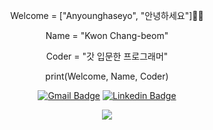 <div align=center>

Welcome = ["Anyounghaseyo", "안녕하세요"]🙇‍♂️

Name = "Kwon Chang-beom"

Coder = "갓 입문한 프로그래머"

print(Welcome, Name, Coder)

</div>

<div align=center>

[![Gmail Badge](https://img.shields.io/badge/-Gmail-d14836?style=flat-square&logo=Gmail&logoColor=white&link=mailto:7eerup@gmail.com)](mailto:7eerup@gmail.com)
[![Linkedin Badge](https://img.shields.io/badge/-LinkedIn-blue?style=flat-square&logo=Linkedin&logoColor=white&link=https://www.linkedin.com/in/7eerup/)](https://www.linkedin.com/in/7eerup/)

</div>

<p align="center">
<img src="https://hits.seeyoufarm.com/api/count/incr/badge.svg?url=https%3A%2F%2Fgithub.com%2F7eerup%2Fhit-counter&count_bg=%2321A03A&title_bg=%23555555&icon=&icon_color=%23E7E7E7&title=hits&edge_flat=false" />
</p>

<!-- [![Tech Blog Badge](http://img.shields.io/badge/-Tech%20blog-black?style=flat-square&logo=github&link=https://zzsza.github.io/)](https://zzsza.github.io/) -->

<!-- [![Youtube Badge](https://img.shields.io/badge/Youtube-ff0000?style=flat-square&logo=youtube&link=https://www.youtube.com/c/kyleschool)](https://www.youtube.com/c/kyleschool) -->

<!-- [![Instagram Badge](https://img.shields.io/badge/-Instagram-dd2a7b?style=flat-square&logo=instagram&logoColor=white&link=https://www.instagram.com/data.scientist/)](https://www.instagram.com/data.scientist/) -->



<!-- <div align=center>

![7eerup's GitHub stats](https://github-readme-stats.vercel.app/api?username=7eerup&show_icons=true&theme=radical)

</div> -->
